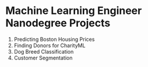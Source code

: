 # Machine Learning Engineer Nanodegree Projects
1. Predicting Boston Housing Prices
2. Finding Donors for CharityML
3. Dog Breed Classification
4. Customer Segmentation
